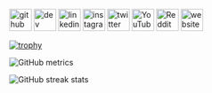 [<img src='https://cdn.jsdelivr.net/npm/simple-icons@3.0.1/icons/github.svg' alt='github' height='40'>](https://github.com/gogorichie)  [<img src='https://cdn.jsdelivr.net/npm/simple-icons@3.0.1/icons/dev-dot-to.svg' alt='dev' height='40'>](https://dev.to/gogorichie)  [<img src='https://cdn.jsdelivr.net/npm/simple-icons@3.0.1/icons/linkedin.svg' alt='linkedin' height='40'>](https://www.linkedin.com/in/gogorichie/)  [<img src='https://cdn.jsdelivr.net/npm/simple-icons@3.0.1/icons/instagram.svg' alt='instagram' height='40'>](https://www.instagram.com/gogorichie/)  [<img src='https://cdn.jsdelivr.net/npm/simple-icons@3.0.1/icons/twitter.svg' alt='twitter' height='40'>](https://twitter.com/gogorichie)  [<img src='https://cdn.jsdelivr.net/npm/simple-icons@3.0.1/icons/youtube.svg' alt='YouTube' height='40'>](https://www.youtube.com/channel/gogorichie)  [<img src='https://cdn.jsdelivr.net/npm/simple-icons@3.0.1/icons/reddit.svg' alt='Reddit' height='40'>](https://www.reddit.com/user/gogorichie)  [<img src='https://cdn.jsdelivr.net/npm/simple-icons@3.0.1/icons/icloud.svg' alt='website' height='40'>](https://www.gogorichie.com)  

[![trophy](https://github-profile-trophy.vercel.app/?username=gogorichie)](https://github.com/ryo-ma/github-profile-trophy)

![GitHub metrics](https://metrics.lecoq.io/gogorichie)  

![GitHub streak stats](https://github-readme-streak-stats.herokuapp.com/?user=gogorichie)  
